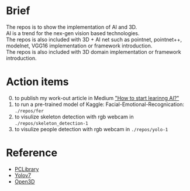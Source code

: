 # Brief

  The repos is to show the implementation of AI and 3D.   
  AI is a trend for the nex-gen vision based technologies.     
  The repos is also included with 3D + AI net such as pointnet, pointnet++, modelnet, VGG16 implementation or framework introduction.   
  The repos is also included with 3D domain implementation or framework introduction.   
 
# Action items
  
  0. to publish my work-out article in Medium ["How to start learinng AI?"](https://dccheng.medium.com/how-to-start-learning-ai-a3c003d38d41)
  1. to run a pre-trained model of Kaggle: Facial-Emotional-Recognication: `./repos/fer`
  2. to visulize skeleton detection with rgb webcam in `./repos/skeleton_detection-1`
  3. to visulize people detection with rgb webcam in `./repos/yolo-1`

# Reference 

  - [PCLibrary](https://pcl.readthedocs.io/en/latest/)
  - [Yolov7](https://zhuanlan.zhihu.com/p/591886995)
  - [Open3D](https://github.com/isl-org/Open3D)
